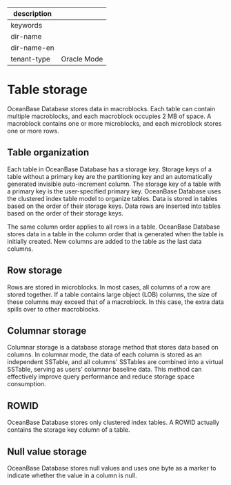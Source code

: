 |description||
|---|---|
|keywords||
|dir-name||
|dir-name-en||
|tenant-type|Oracle Mode|

# Table storage

OceanBase Database stores data in macroblocks. Each table can contain multiple macroblocks, and each macroblock occupies 2 MB of space. A macroblock contains one or more microblocks, and each microblock stores one or more rows.

## Table organization

Each table in OceanBase Database has a storage key. Storage keys of a table without a primary key are the partitioning key and an automatically generated invisible auto-increment column. The storage key of a table with a primary key is the user-specified primary key. OceanBase Database uses the clustered index table model to organize tables. Data is stored in tables based on the order of their storage keys. Data rows are inserted into tables based on the order of their storage keys.

The same column order applies to all rows in a table. OceanBase Database stores data in a table in the column order that is generated when the table is initially created. New columns are added to the table as the last data columns.

## Row storage

Rows are stored in microblocks. In most cases, all columns of a row are stored together. If a table contains large object (LOB) columns, the size of these columns may exceed that of a macroblock. In this case, the extra data spills over to other macroblocks.

## Columnar storage

Columnar storage is a database storage method that stores data based on columns. In columnar mode, the data of each column is stored as an independent SSTable, and all columns' SSTables are combined into a virtual SSTable, serving as users' columnar baseline data. This method can effectively improve query performance and reduce storage space consumption.

## ROWID

OceanBase Database stores only clustered index tables. A ROWID actually contains the storage key column of a table.

## Null value storage

OceanBase Database stores null values and uses one byte as a marker to indicate whether the value in a column is null.

